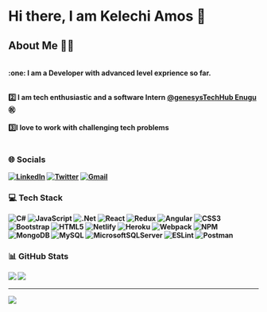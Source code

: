 # Hi there, I am Kelechi Amos :wave:<br />
## About Me :construction_worker_man:
<br />
<b> :one: I am a Developer with advanced level exprience so far. <b/> <br /><br/>

<b> :two: I am tech enthusiastic and a software Intern 
[@genesysTechHub Enugu](https://bezao.genesystechhub.com/) <b/>:congratulations:
<br /> <br />
<b> 3️⃣I love to work with challenging tech problems <b/> <br /> <br />

### 🌐 Socials
[![LinkedIn](https://img.shields.io/badge/-LINKEDIN-0077B5?style=for-the-badge&logo=linkedin&logoColor=white)](https://www.linkedin.com/in/kellyncodes)
 [![Twitter](https://img.shields.io/badge/TWITTER-%231DA1F2?style=for-the-badge&logo=twitter&logoColor=white)](https://twitter.com/kellyncode) [![Gmail](https://img.shields.io/badge/-GMAIL-D14836?style=for-the-badge&logo=gmail&logoColor=white)](mailto:kellyncodes@gmail.com)

### 💻 Tech Stack
![C#](https://img.shields.io/badge/c%23-%23239120.svg?style=for-the-badge&logo=c-sharp&logoColor=white) ![JavaScript](https://img.shields.io/badge/javascript-%23323330.svg?style=for-the-badge&logo=javascript&logoColor=%23F7DF1E) ![.Net](https://img.shields.io/badge/.NET-5C2D91?style=for-the-badge&logo=.net&logoColor=white) ![React](https://img.shields.io/badge/react-%2320232a.svg?style=for-the-badge&logo=react&logoColor=%2361DAFB) ![Redux](https://img.shields.io/badge/redux-%23593d88.svg?style=for-the-badge&logo=redux&logoColor=white) ![Angular](https://img.shields.io/badge/angular-%23DD0031.svg?style=for-the-badge&logo=angular&logoColor=white) ![CSS3](https://img.shields.io/badge/css3-%231572B6.svg?style=for-the-badge&logo=css3&logoColor=white) ![Bootstrap](https://img.shields.io/badge/bootstrap-%23563D7C.svg?style=for-the-badge&logo=bootstrap&logoColor=white) ![HTML5](https://img.shields.io/badge/html5-%23E34F26.svg?style=for-the-badge&logo=html5&logoColor=white)  ![Netlify](https://img.shields.io/badge/netlify-%23000000.svg?style=for-the-badge&logo=netlify&logoColor=#00C7B7) ![Heroku](https://img.shields.io/badge/heroku-%23430098.svg?style=for-the-badge&logo=heroku&logoColor=white) ![Webpack](https://img.shields.io/badge/webpack-%238DD6F9.svg?style=for-the-badge&logo=webpack&logoColor=black) ![NPM](https://img.shields.io/badge/NPM-%23000000.svg?style=for-the-badge&logo=npm&logoColor=white) ![MongoDB](https://img.shields.io/badge/MongoDB-%234ea94b.svg?style=for-the-badge&logo=mongodb&logoColor=white) ![MySQL](https://img.shields.io/badge/mysql-%2300f.svg?style=for-the-badge&logo=mysql&logoColor=white) ![MicrosoftSQLServer](https://img.shields.io/badge/Microsoft%20SQL%20Sever-CC2927?style=for-the-badge&logo=microsoft%20sql%20server&logoColor=white) ![ESLint](https://img.shields.io/badge/ESLint-4B3263?style=for-the-badge&logo=eslint&logoColor=white) ![Postman](https://img.shields.io/badge/Postman-FF6C37?style=for-the-badge&logo=postman&logoColor=white)


### 📊 GitHub Stats
![](https://github-readme-stats.vercel.app/api?username=KellynCodes&theme=react&hide_border=true&include_all_commits=true&count_private=true)
![](https://github-readme-streak-stats.herokuapp.com/?user=KellynCodes&theme=react&hide_border=true)<br/>

---
[![](https://visitcount.itsvg.in/api?id=KellynCodes&icon=0&color=0)](https://visitcount.itsvg.in)
